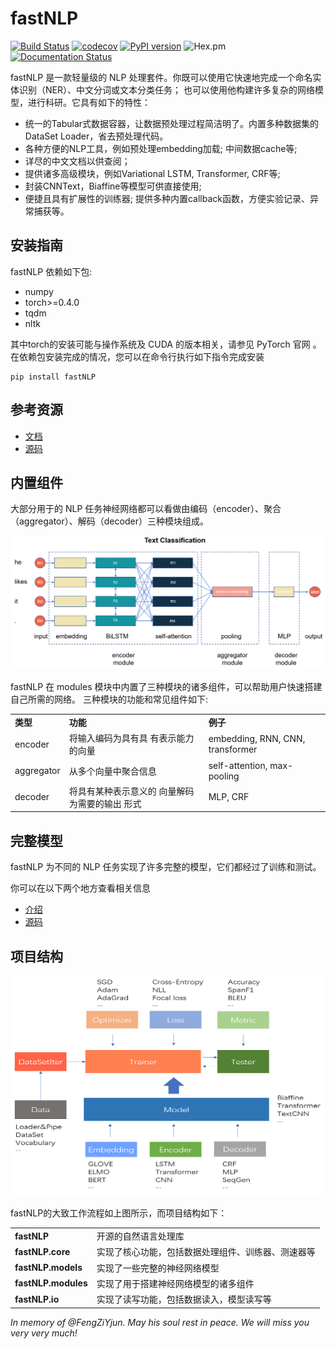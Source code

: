 # fastNLP

[![Build Status](https://travis-ci.org/fastnlp/fastNLP.svg?branch=master)](https://travis-ci.org/fastnlp/fastNLP)
[![codecov](https://codecov.io/gh/fastnlp/fastNLP/branch/master/graph/badge.svg)](https://codecov.io/gh/fastnlp/fastNLP)
[![PyPI version](https://badge.fury.io/py/fastNLP.svg)](https://badge.fury.io/py/fastNLP)
![Hex.pm](https://img.shields.io/hexpm/l/plug.svg)
[![Documentation Status](https://readthedocs.org/projects/fastnlp/badge/?version=latest)](http://fastnlp.readthedocs.io/?badge=latest)

fastNLP 是一款轻量级的 NLP 处理套件。你既可以使用它快速地完成一个命名实体识别（NER）、中文分词或文本分类任务； 也可以使用他构建许多复杂的网络模型，进行科研。它具有如下的特性：

- 统一的Tabular式数据容器，让数据预处理过程简洁明了。内置多种数据集的DataSet Loader，省去预处理代码。
- 各种方便的NLP工具，例如预处理embedding加载; 中间数据cache等;
- 详尽的中文文档以供查阅；
- 提供诸多高级模块，例如Variational LSTM, Transformer, CRF等;
- 封装CNNText，Biaffine等模型可供直接使用;
- 便捷且具有扩展性的训练器; 提供多种内置callback函数，方便实验记录、异常捕获等。


## 安装指南

fastNLP 依赖如下包:

+ numpy
+ torch>=0.4.0
+ tqdm
+ nltk

其中torch的安装可能与操作系统及 CUDA 的版本相关，请参见 PyTorch 官网 。 
在依赖包安装完成的情况，您可以在命令行执行如下指令完成安装

```shell
pip install fastNLP
```


## 参考资源

- [文档](https://fastnlp.readthedocs.io/zh/latest/)
- [源码](https://github.com/fastnlp/fastNLP)



## 内置组件

大部分用于的 NLP 任务神经网络都可以看做由编码（encoder）、聚合（aggregator）、解码（decoder）三种模块组成。


![](./docs/source/figures/text_classification.png)

fastNLP 在 modules 模块中内置了三种模块的诸多组件，可以帮助用户快速搭建自己所需的网络。 三种模块的功能和常见组件如下:

<table>
<tr>
    <td><b> 类型 </b></td>
    <td><b> 功能 </b></td>
    <td><b> 例子 </b></td>
</tr>
<tr>
    <td> encoder </td>
    <td> 将输入编码为具有具 有表示能力的向量 </td>
    <td> embedding, RNN, CNN, transformer
</tr>
<tr>
    <td> aggregator </td>
    <td> 从多个向量中聚合信息 </td>
    <td> self-attention, max-pooling </td>
</tr>
<tr>
    <td> decoder </td>
    <td> 将具有某种表示意义的 向量解码为需要的输出 形式 </td>
    <td> MLP, CRF </td>
</tr>
</table>


## 完整模型
fastNLP 为不同的 NLP 任务实现了许多完整的模型，它们都经过了训练和测试。

你可以在以下两个地方查看相关信息
- [介绍](reproduction/)
- [源码](fastNLP/models/)

## 项目结构

![](./docs/source/figures/workflow.png)

fastNLP的大致工作流程如上图所示，而项目结构如下：

<table>
<tr>
    <td><b> fastNLP </b></td>
    <td> 开源的自然语言处理库 </td>
</tr>
<tr>
    <td><b> fastNLP.core </b></td>
    <td> 实现了核心功能，包括数据处理组件、训练器、测速器等 </td>
</tr>
<tr>
    <td><b> fastNLP.models </b></td>
    <td> 实现了一些完整的神经网络模型 </td>
</tr>
<tr>
    <td><b> fastNLP.modules </b></td>
    <td> 实现了用于搭建神经网络模型的诸多组件 </td>
</tr>
<tr>
    <td><b> fastNLP.io </b></td>
    <td> 实现了读写功能，包括数据读入，模型读写等 </td>
</tr>
</table>




*In memory of @FengZiYjun.  May his soul rest in peace. We will miss you very very much!*